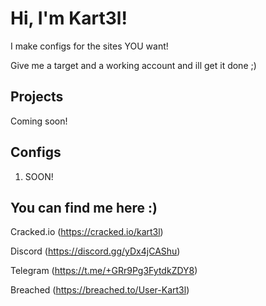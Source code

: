 
# Hi, I'm Kart3l! 

I make configs for the sites YOU want!

Give me a target and a working account and ill get it done ;)


## Projects

Coming soon!


## Configs

1. SOON!

## You can find me here :)
Cracked.io (https://cracked.io/kart3l)

Discord (https://discord.gg/yDx4jCAShu)

Telegram (https://t.me/+GRr9Pg3FytdkZDY8)

Breached (https://breached.to/User-Kart3l)
